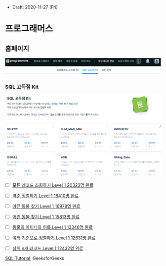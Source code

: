 * Draft: 2020-11-27 (Fri)

# 프로그래머스

## 홈페이지

<img src='images/programmers_co_kr-homepage-main_menu.png'>

### SQL 고득점 Kit

<img src='images/programmers_co_kr-homepage-main-sql_kit.png'>

- [ ] [모든 레코드 조회하기 Level 1 20323명 완료](https://programmers.co.kr/learn/courses/30/lessons/59034)

- [ ] [역순 정렬하기 Level 1 18410명 완료](https://programmers.co.kr/learn/courses/30/lessons/59035)

- [ ] [아픈 동물 찾기 Level 1 16978명 완료](https://programmers.co.kr/learn/courses/30/lessons/59036)

- [ ] [어린 동물 찾기 Level 1 15813명 완료](https://programmers.co.kr/learn/courses/30/lessons/59037)

- [ ] [동물의 아이디와 이름 Level 1 13346명 완료](https://programmers.co.kr/learn/courses/30/lessons/59403)

- [ ] [여러 기준으로 정렬하기 Level 1 12631명 완료](https://programmers.co.kr/learn/courses/30/lessons/59404)

- [ ] [상위 n개 레코드 Level 1 12432명 완료](https://programmers.co.kr/learn/courses/30/lessons/59405)



[SQL Tutorial](https://www.geeksforgeeks.org/sql-tutorial/), GeeksforGeeks